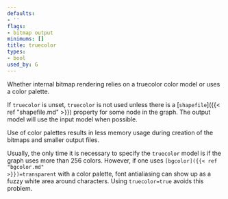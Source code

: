 ```yaml
---
defaults:
- ''
flags:
- bitmap output
minimums: []
title: truecolor
types:
- bool
used_by: G
---
```

Whether internal bitmap rendering relies on a truecolor color model or uses a
color palette.

If `truecolor` is unset, `truecolor` is not used
unless there is a [`shapefile`]({{< ref "shapefile.md" >}}) property
for some node in the graph.
The output model will use the input model when possible.

Use of color palettes results in less memory usage during creation of the
bitmaps and smaller output files.

Usually, the only time it is necessary to specify the `truecolor` model
is if the graph uses more than 256 colors.
However, if one uses <code>[bgcolor]({{< ref "bgcolor.md" >}})=transparent</code> with
a color palette, font
antialiasing can show up as a fuzzy white area around characters.
Using `truecolor=true` avoids this problem.
